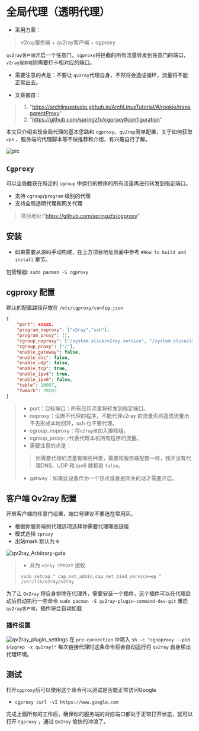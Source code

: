 # 全局代理（透明代理）

- 采用方案：

> v2ray服务端 + qv2ray客户端 + cgproxy

`qv2ray客户端`开启一个任意门，`cgproxy`将拦截的所有流量转发到任意门的端口，`v2ray服务端`则需要打卡相对应的端口。

- 需要注意的点是：不要让 `qv2ray`代理自身，不然将会造成循环，流量将不能正常出去。

- 文章摘自：

> 1. "https://archlinuxstudio.github.io/ArchLinuxTutorial/#/rookie/transparentProxy"
> 2. "https://github.com/springzfx/cgproxy#configuration"

本文只介绍实现全局代理的基本思路和 `cgproxy`、`qv2ray`简单配置，关于如何获取 `vps` 、服务端的代理脚本等不做推荐和介绍，有兴趣自行了解。

![pic](https://cdn.jsdelivr.net/gh/awarewen/mypic@main/picgo_upload/60D.png)

## `Cgproxy`

可以全局截获在特定的 `cgroup` 中运行的程序的所有流量再进行转发到指定端口。

- 支持 `cgroup`/`program` 级别的代理
- 支持全局透明代理和网关代理

> 项目地址:"https://github.com/springzfx/cgproxy"

## 安装

- 如果需要从源码手动构建，在上方项目地址页面中参考 `#How to build and install` 章节。

包管理器:
`sudo pacman -S cgproxy`

## cgproxy 配置

默认的配置路径存放在 `/etc/cgproxy/config.json`

```json
{
    "port": xxxxx,
    "program_noproxy": ["v2ray","ssh"],
    "program_proxy": [],
    "cgroup_noproxy": ["/system.slice/v2ray.service", "/system.slice/sshd.service"],
    "cgroup_proxy": ["/"],
    "enable_gateway": false,
    "enable_dns": false,
    "enable_udp": false,
    "enable_tcp": true,
    "enable_ipv4": true,
    "enable_ipv6": false,
    "table": 10007,
    "fwmark": 39283
}
```

> - port：目标端口：所有应用流量将转发到指定端口。
> - noproxy：设置不代理的程序，不能代理v2ray 的流量否则造成流量出不去形成本地回环，ssh 也不要代理。
> - cgroup_noproxy：将`v2ray组`加入排除组。
> - cgroup_proxy: `/`代表代理本机所有程序的流量。
> - 需要注意的点是：
>> 你需要代理的流量有哪些种类，需要和服务端配置一样，我并没有代理DNS、UDP 和 ipv6 就都是 `false`。
> - gatway：如果此设备作为一个热点或者是网关的话才需要开启。

## 客户端 Qv2ray 配置

开启客户端的任意门设置，端口号建议不要选在常用区。

- 根据你服务端的代理选项选择你需要代理哪些链接
- 模式选择 `tproxy`
- 出站mark 默认为 `0`

![qv2ray_Arbitrary-gate](https://cdn.jsdelivr.net/gh/awarewen/mypic@main/picgo_upload/qv2ray_Arbitrary-gate.png)

> - 并为 `v2ray TPROXY` 授权
>
> ` sudo setcap " cap_net_admin,cap_net_bind_service=ep " /usr/lib/v2ray/v2ray `

为了让 `Qv2ray` 将自身排除在代理外，需要安装一个插件，这个插件可以在代理启动后自动执行一些命令
`sudo pacman -S qv2ray-plugin-command-dev-git`
重启`qv2ray客户端`，插件将会自动加载

### 插件设置

![qv2ray_plugin_settings](https://cdn.jsdelivr.net/gh/awarewen/mypic@main/picgo_upload/qv2ray_plugin_settings.png)
在 `pre-connection` 中填入 `sh -c "cgnoproxy --pid $(pgrep -x qv2ray)"`
每次链接代理时这条命令将会自动运行将 `qv2ray` 自身移出代理环境。

## 测试

打开`cgproxy`后可以使用这个命令可以测试是否能正常访问Google

- `cgproxy curl -vI https://www.google.com`

完成上面所有的工作后，确保你的服务端的对应端口都处于正常打开状态，就可以打开 `Cgproxy` ，通过 `Qv2ray` 愉快的冲浪了。
